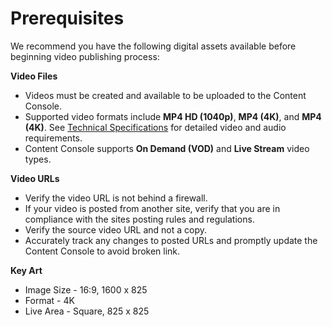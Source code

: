 # Prerequisites

We recommend you have the following digital assets available before beginning video publishing process:

**Video Files**

*	Videos must be created and available to be uploaded to the Content Console.
* Supported video formats include **MP4 HD (1040p)**, **MP4 (4K)**, and **MP4 (4K)**. See [Technical Specifications](technical_specifications.md) for detailed video and audio requirements.
* Content Console supports **On Demand (VOD)** and **Live Stream** video types.

**Video URLs**

* Verify the video URL is not behind a firewall.
* If your video is posted from another site, verify that you are in compliance with the sites posting rules and regulations.
* Verify the source video URL and not a copy.
* Accurately track any changes to posted URLs and promptly update the Content Console to avoid broken link.

**Key Art**

* Image Size - 16:9, 1600 x 825
* Format - 4K
* Live Area - Square, 825 x 825
